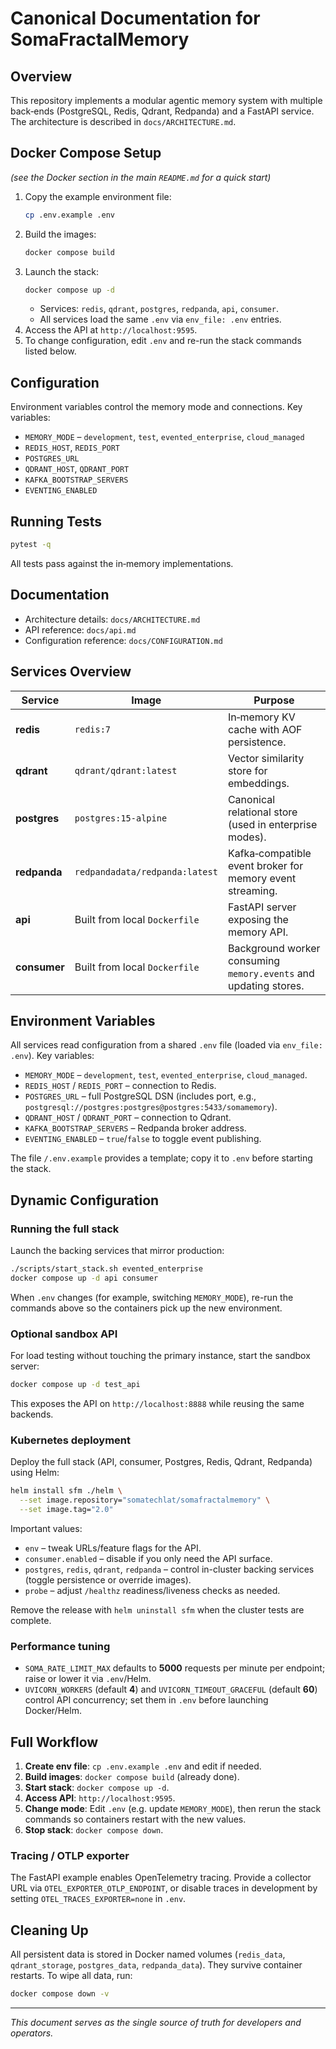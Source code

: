 # Canonical Documentation for SomaFractalMemory

## Overview
This repository implements a modular agentic memory system with multiple back‑ends (PostgreSQL, Redis, Qdrant, Redpanda) and a FastAPI service. The architecture is described in `docs/ARCHITECTURE.md`.

## Docker Compose Setup
*(see the Docker section in the main `README.md` for a quick start)*
1. Copy the example environment file:
   ```bash
   cp .env.example .env
   ```
2. Build the images:
   ```bash
   docker compose build
   ```
3. Launch the stack:
   ```bash
   docker compose up -d
   ```
   - Services: `redis`, `qdrant`, `postgres`, `redpanda`, `api`, `consumer`.
   - All services load the same `.env` via `env_file: .env` entries.
4. Access the API at `http://localhost:9595`.
5. To change configuration, edit `.env` and re-run the stack commands listed below.

## Configuration
Environment variables control the memory mode and connections. Key variables:
- `MEMORY_MODE` – `development`, `test`, `evented_enterprise`, `cloud_managed`
- `REDIS_HOST`, `REDIS_PORT`
- `POSTGRES_URL`
- `QDRANT_HOST`, `QDRANT_PORT`
- `KAFKA_BOOTSTRAP_SERVERS`
- `EVENTING_ENABLED`

## Running Tests
```bash
pytest -q
```
All tests pass against the in‑memory implementations.

## Documentation
- Architecture details: `docs/ARCHITECTURE.md`
- API reference: `docs/api.md`
- Configuration reference: `docs/CONFIGURATION.md`

## Services Overview

| Service | Image | Purpose |
|---------|-------|---------|
| **redis** | `redis:7` | In‑memory KV cache with AOF persistence. |
| **qdrant** | `qdrant/qdrant:latest` | Vector similarity store for embeddings. |
| **postgres** | `postgres:15-alpine` | Canonical relational store (used in enterprise modes). |
| **redpanda** | `redpandadata/redpanda:latest` | Kafka‑compatible event broker for memory event streaming. |
| **api** | Built from local `Dockerfile` | FastAPI server exposing the memory API. |
| **consumer** | Built from local `Dockerfile` | Background worker consuming `memory.events` and updating stores. |

## Environment Variables

All services read configuration from a shared `.env` file (loaded via `env_file: .env`). Key variables:

- `MEMORY_MODE` – `development`, `test`, `evented_enterprise`, `cloud_managed`.
- `REDIS_HOST` / `REDIS_PORT` – connection to Redis.
- `POSTGRES_URL` – full PostgreSQL DSN (includes port, e.g., `postgresql://postgres:postgres@postgres:5433/somamemory`).
- `QDRANT_HOST` / `QDRANT_PORT` – connection to Qdrant.
- `KAFKA_BOOTSTRAP_SERVERS` – Redpanda broker address.
- `EVENTING_ENABLED` – `true`/`false` to toggle event publishing.

The file `/.env.example` provides a template; copy it to `.env` before starting the stack.

## Dynamic Configuration

### Running the full stack
Launch the backing services that mirror production:

```bash
./scripts/start_stack.sh evented_enterprise
docker compose up -d api consumer
```

When `.env` changes (for example, switching `MEMORY_MODE`), re-run the commands above so the containers pick up the new environment.

### Optional sandbox API
For load testing without touching the primary instance, start the sandbox server:

```bash
docker compose up -d test_api
```
This exposes the API on `http://localhost:8888` while reusing the same backends.

### Kubernetes deployment
Deploy the full stack (API, consumer, Postgres, Redis, Qdrant, Redpanda) using Helm:

```bash
helm install sfm ./helm \
  --set image.repository="somatechlat/somafractalmemory" \
  --set image.tag="2.0"
```

Important values:
- `env` – tweak URLs/feature flags for the API.
- `consumer.enabled` – disable if you only need the API surface.
- `postgres`, `redis`, `qdrant`, `redpanda` – control in-cluster backing services (toggle persistence or override images).
- `probe` – adjust `/healthz` readiness/liveness checks as needed.

Remove the release with `helm uninstall sfm` when the cluster tests are complete.

### Performance tuning
- `SOMA_RATE_LIMIT_MAX` defaults to **5000** requests per minute per endpoint; raise or lower it via `.env`/Helm.
- `UVICORN_WORKERS` (default **4**) and `UVICORN_TIMEOUT_GRACEFUL` (default **60**) control API concurrency; set them in `.env` before launching Docker/Helm.

## Full Workflow
1. **Create env file**: `cp .env.example .env` and edit if needed.
2. **Build images**: `docker compose build` (already done).
3. **Start stack**: `docker compose up -d`.
4. **Access API**: `http://localhost:9595`.
5. **Change mode**: Edit `.env` (e.g. update `MEMORY_MODE`), then rerun the stack commands so containers restart with the new values.
6. **Stop stack**: `docker compose down`.

### Tracing / OTLP exporter
The FastAPI example enables OpenTelemetry tracing. Provide a collector URL via `OTEL_EXPORTER_OTLP_ENDPOINT`, or disable traces in development by setting `OTEL_TRACES_EXPORTER=none` in `.env`.

## Cleaning Up
All persistent data is stored in Docker named volumes (`redis_data`, `qdrant_storage`, `postgres_data`, `redpanda_data`). They survive container restarts. To wipe all data, run:
```bash
docker compose down -v
```

---
*This document serves as the single source of truth for developers and operators.*
